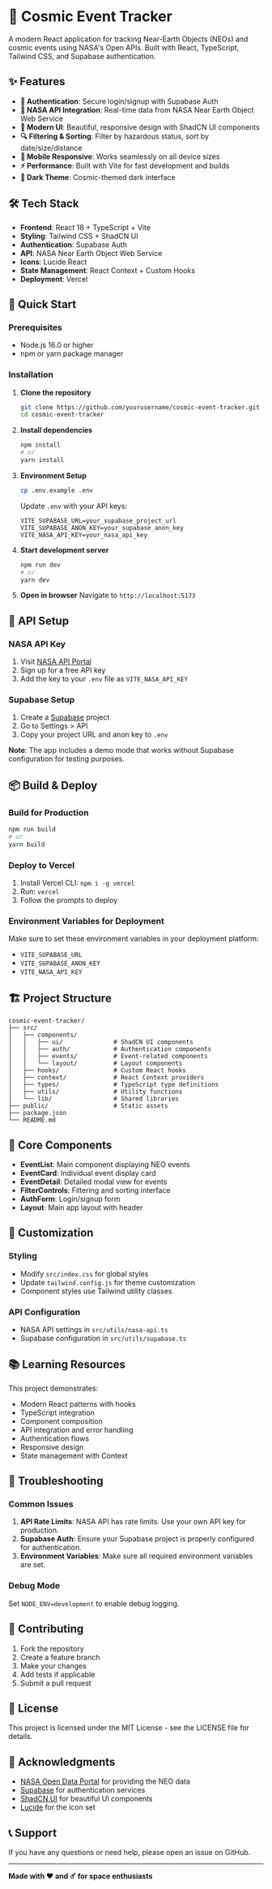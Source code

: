 # 🌌 Cosmic Event Tracker

A modern React application for tracking Near-Earth Objects (NEOs) and cosmic events using NASA's Open APIs. Built with React, TypeScript, Tailwind CSS, and Supabase authentication.

## ✨ Features

- **🔐 Authentication**: Secure login/signup with Supabase Auth
- **🚀 NASA API Integration**: Real-time data from NASA Near Earth Object Web Service
- **🎨 Modern UI**: Beautiful, responsive design with ShadCN UI components
- **🔍 Filtering & Sorting**: Filter by hazardous status, sort by date/size/distance
- **📱 Mobile Responsive**: Works seamlessly on all device sizes
- **⚡ Performance**: Built with Vite for fast development and builds
- **🌙 Dark Theme**: Cosmic-themed dark interface

## 🛠 Tech Stack

- **Frontend**: React 18 + TypeScript + Vite
- **Styling**: Tailwind CSS + ShadCN UI
- **Authentication**: Supabase Auth
- **API**: NASA Near Earth Object Web Service
- **Icons**: Lucide React
- **State Management**: React Context + Custom Hooks
- **Deployment**: Vercel

## 🚀 Quick Start

### Prerequisites

- Node.js 16.0 or higher
- npm or yarn package manager

### Installation

1. **Clone the repository**
   ```bash
   git clone https://github.com/yourusername/cosmic-event-tracker.git
   cd cosmic-event-tracker
   ```

2. **Install dependencies**
   ```bash
   npm install
   # or
   yarn install
   ```

3. **Environment Setup**
   ```bash
   cp .env.example .env
   ```

   Update `.env` with your API keys:
   ```env
   VITE_SUPABASE_URL=your_supabase_project_url
   VITE_SUPABASE_ANON_KEY=your_supabase_anon_key
   VITE_NASA_API_KEY=your_nasa_api_key
   ```

4. **Start development server**
   ```bash
   npm run dev
   # or
   yarn dev
   ```

5. **Open in browser**
   Navigate to `http://localhost:5173`

## 🔑 API Setup

### NASA API Key
1. Visit [NASA API Portal](https://api.nasa.gov/)
2. Sign up for a free API key
3. Add the key to your `.env` file as `VITE_NASA_API_KEY`

### Supabase Setup
1. Create a [Supabase](https://supabase.com) project
2. Go to Settings > API
3. Copy your project URL and anon key to `.env`

**Note**: The app includes a demo mode that works without Supabase configuration for testing purposes.

## 📦 Build & Deploy

### Build for Production
```bash
npm run build
# or
yarn build
```

### Deploy to Vercel
1. Install Vercel CLI: `npm i -g vercel`
2. Run: `vercel`
3. Follow the prompts to deploy

### Environment Variables for Deployment
Make sure to set these environment variables in your deployment platform:
- `VITE_SUPABASE_URL`
- `VITE_SUPABASE_ANON_KEY`
- `VITE_NASA_API_KEY`

## 🏗 Project Structure

```
cosmic-event-tracker/
├── src/
│   ├── components/
│   │   ├── ui/              # ShadCN UI components
│   │   ├── auth/            # Authentication components
│   │   ├── events/          # Event-related components
│   │   └── layout/          # Layout components
│   ├── hooks/               # Custom React hooks
│   ├── context/             # React Context providers
│   ├── types/               # TypeScript type definitions
│   ├── utils/               # Utility functions
│   └── lib/                 # Shared libraries
├── public/                  # Static assets
├── package.json
└── README.md
```

## 🎯 Core Components

- **EventList**: Main component displaying NEO events
- **EventCard**: Individual event display card
- **EventDetail**: Detailed modal view for events
- **FilterControls**: Filtering and sorting interface
- **AuthForm**: Login/signup form
- **Layout**: Main app layout with header

## 🔧 Customization

### Styling
- Modify `src/index.css` for global styles
- Update `tailwind.config.js` for theme customization
- Component styles use Tailwind utility classes

### API Configuration
- NASA API settings in `src/utils/nasa-api.ts`
- Supabase configuration in `src/utils/supabase.ts`

## 📚 Learning Resources

This project demonstrates:
- Modern React patterns with hooks
- TypeScript integration
- Component composition
- API integration and error handling
- Authentication flows
- Responsive design
- State management with Context

## 🐛 Troubleshooting

### Common Issues

1. **API Rate Limits**: NASA API has rate limits. Use your own API key for production.
2. **Supabase Auth**: Ensure your Supabase project is properly configured for authentication.
3. **Environment Variables**: Make sure all required environment variables are set.

### Debug Mode
Set `NODE_ENV=development` to enable debug logging.

## 🤝 Contributing

1. Fork the repository
2. Create a feature branch
3. Make your changes
4. Add tests if applicable
5. Submit a pull request

## 📄 License

This project is licensed under the MIT License - see the LICENSE file for details.

## 🙏 Acknowledgments

- [NASA Open Data Portal](https://api.nasa.gov/) for providing the NEO data
- [Supabase](https://supabase.com) for authentication services
- [ShadCN UI](https://ui.shadcn.com/) for beautiful UI components
- [Lucide](https://lucide.dev/) for the icon set

## 📞 Support

If you have any questions or need help, please open an issue on GitHub.

---

**Made with ❤️ and ☄️ for space enthusiasts**
